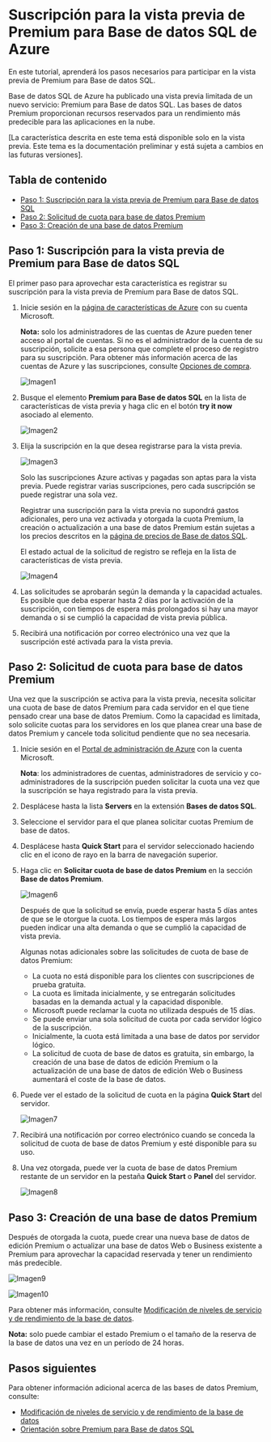 <properties linkid="manage-services-sql-databases-premium" urlDisplayName="Premium SQL Database" pageTitle="Sign up for Azure Premium for SQL Database" metaKeywords="" description="Describes how to sign up for the Premium for SQL Database preview, request your Premium database quota, and then upgrade a database to Premium in Azure SQL Database." metaCanonical="" services="cloud-services" documentationCenter="" title="Sign up for the preview of Premium for Azure SQL Database" authors="karaman" solutions="" manager="" editor="tysonn" />

Suscripción para la vista previa de Premium para Base de datos SQL de Azure
===========================================================================

En este tutorial, aprenderá los pasos necesarios para participar en la vista previa de Premium para Base de datos SQL.

Base de datos SQL de Azure ha publicado una vista previa limitada de un nuevo servicio: Premium para Base de datos SQL. Las bases de datos Premium proporcionan recursos reservados para un rendimiento más predecible para las aplicaciones en la nube.

[La característica descrita en este tema está disponible solo en la vista previa. Este tema es la documentación preliminar y está sujeta a cambios en las futuras versiones].

Tabla de contenido
------------------

-   [Paso 1: Suscripción para la vista previa de Premium para Base de datos SQL](#SignUp)
-   [Paso 2: Solicitud de cuota para base de datos Premium](#Quota)
-   [Paso 3: Creación de una base de datos Premium](#Upgrade)

Paso 1: Suscripción para la vista previa de Premium para Base de datos SQL
--------------------------------------------------------------------------

El primer paso para aprovechar esta característica es registrar su suscripción para la vista previa de Premium para Base de datos SQL.

1.  Inicie sesión en la [página de características de Azure](http://account.windowsazure.com/PreviewFeatures) con su cuenta Microsoft.

    **Nota:** solo los administradores de las cuentas de Azure pueden tener acceso al portal de cuentas. Si no es el administrador de la cuenta de su suscripción, solicite a esa persona que complete el proceso de registro para su suscripción. Para obtener más información acerca de las cuentas de Azure y las suscripciones, consulte [Opciones de compra](http://account.windowsazure.com/PreviewFeatures).

    ![Imagen1](./media/sql-database-premium-sign-up/AccountSignup-Figure1.png)

2.  Busque el elemento **Premium para Base de datos SQL** en la lista de características de vista previa y haga clic en el botón **try it now** asociado al elemento.

    ![Imagen2](./media/sql-database-premium-sign-up/AccountSignupButton-Figure2.png)

3.  Elija la suscripción en la que desea registrarse para la vista previa.

    ![Imagen3](./media/sql-database-premium-sign-up/Subscription-Figure3.png)

    Solo las suscripciones Azure activas y pagadas son aptas para la vista previa. Puede registrar varias suscripciones, pero cada suscripción se puede registrar una sola vez.

    Registrar una suscripción para la vista previa no supondrá gastos adicionales, pero una vez activada y otorgada la cuota Premium, la creación o actualización a una base de datos Premium están sujetas a los precios descritos en la [página de precios de Base de datos SQL](http://www.windowsazure.com/es-es/pricing/details/sql-database/).

    El estado actual de la solicitud de registro se refleja en la lista de características de vista previa.

    ![Imagen4](./media/sql-database-premium-sign-up/Status-Figure4.png)

4.  Las solicitudes se aprobarán según la demanda y la capacidad actuales. Es posible que deba esperar hasta 2 días por la activación de la suscripción, con tiempos de espera más prolongados si hay una mayor demanda o si se cumplió la capacidad de vista previa pública.

5.  Recibirá una notificación por correo electrónico una vez que la suscripción esté activada para la vista previa.

Paso 2: Solicitud de cuota para base de datos Premium
-----------------------------------------------------

Una vez que la suscripción se activa para la vista previa, necesita solicitar una cuota de base de datos Premium para cada servidor en el que tiene pensado crear una base de datos Premium. Como la capacidad es limitada, solo solicite cuotas para los servidores en los que planea crear una base de datos Premium y cancele toda solicitud pendiente que no sea necesaria.

1.  Inicie sesión en el [Portal de administración de Azure](https://manage.windowsazure.com) con la cuenta Microsoft.

    **Nota**: los administradores de cuentas, administradores de servicio y co-administradores de la suscripción pueden solicitar la cuota una vez que la suscripción se haya registrado para la vista previa.

2.  Desplácese hasta la lista **Servers** en la extensión **Bases de datos SQL**.
3.  Seleccione el servidor para el que planea solicitar cuotas Premium de base de datos.
4.  Desplácese hasta **Quick Start** para el servidor seleccionado haciendo clic en el icono de rayo en la barra de navegación superior.
5.  Haga clic en **Solicitar cuota de base de datos Premium** en la sección **Base de datos Premium**.

    ![Imagen6](./media/sql-database-premium-sign-up/RequestQuota-Figure6.png)

    Después de que la solicitud se envía, puede esperar hasta 5 días antes de que se le otorgue la cuota. Los tiempos de espera más largos pueden indicar una alta demanda o que se cumplió la capacidad de vista previa.

    Algunas notas adicionales sobre las solicitudes de cuota de base de datos Premium:

    -   La cuota no está disponible para los clientes con suscripciones de prueba gratuita.
    -   La cuota es limitada inicialmente, y se entregarán solicitudes basadas en la demanda actual y la capacidad disponible.
    -   Microsoft puede reclamar la cuota no utilizada después de 15 días.
    -   Se puede enviar una sola solicitud de cuota por cada servidor lógico de la suscripción.
    -   Inicialmente, la cuota está limitada a una base de datos por servidor lógico.
    -   La solicitud de cuota de base de datos es gratuita, sin embargo, la creación de una base de datos de edición Premium o la actualización de una base de datos de edición Web o Business aumentará el coste de la base de datos.

6.  Puede ver el estado de la solicitud de cuota en la página **Quick Start** del servidor.

    ![Imagen7](./media/sql-database-premium-sign-up/PendingApproval-Figure7.png)

7.  Recibirá una notificación por correo electrónico cuando se conceda la solicitud de cuota de base de datos Premium y esté disponible para su uso.
8.  Una vez otorgada, puede ver la cuota de base de datos Premium restante de un servidor en la pestaña **Quick Start** o **Panel** del servidor.

    ![Imagen8](./media/sql-database-premium-sign-up/QuotaApproved-Figure8.png)

Paso 3: Creación de una base de datos Premium
---------------------------------------------

Después de otorgada la cuota, puede crear una nueva base de datos de edición Premium o actualizar una base de datos Web o Business existente a Premium para aprovechar la capacidad reservada y tener un rendimiento más predecible.

![Imagen9](./media/sql-database-premium-sign-up/SpecifyDBSettings-Figure9.png)

![Imagen10](./media/sql-database-premium-sign-up/PremiumDBSettings-Figure10.png)

Para obtener más información, consulte [Modificación de niveles de servicio y de rendimiento de la base de datos](http://go.microsoft.com/fwlink/p/?LinkID=311927).

**Nota:** solo puede cambiar el estado Premium o el tamaño de la reserva de la base de datos una vez en un período de 24 horas.

Pasos siguientes
----------------

Para obtener información adicional acerca de las bases de datos Premium, consulte:

-   [Modificación de niveles de servicio y de rendimiento de la base de datos](http://go.microsoft.com/fwlink/p/?LinkID=311927)
-   [Orientación sobre Premium para Base de datos SQL](http://go.microsoft.com/fwlink/p/?LinkId=313650)

